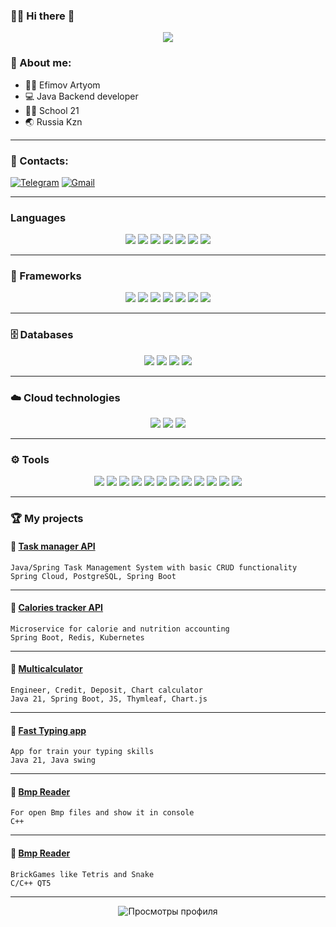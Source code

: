
### 👨‍💻 Hi there 🙋

<p align="center">
<img src="https://media.giphy.com/media/SuZY20qLNE3Hq/giphy.gif?cid=ecf05e477yigsk62tyxo9hg3geu7xi83tetux4a42vi7zme6&ep=v1_stickers_search&rid=giphy.gif&ct=s">
</p>

###  🏃 About me:
- 👨‍💻 Efimov Artyom
- 💻 Java Backend developer
- 👨‍🎓 School 21
- 🌏 Russia Kzn
---
### 📌 Contacts:

[![Telegram](https://img.shields.io/badge/Telegram-26A5E4?style=for-the-badge&logo=telegram&logoColor=white)](https://t.me/belkamydog)
[![Gmail](https://img.shields.io/badge/Gmail-D14836?style=for-the-badge&logo=gmail&logoColor=white)](mailto:belkamydog22@gmail.com)

---

### Languages
<p align="center">
    <img src="https://img.shields.io/badge/Java-ED8B00?style=for-the-badge&logo=openjdk&logoColor=white">
    <img src="https://img.shields.io/badge/C-00599C?style=for-the-badge&logo=c&logoColor=white">
    <img src="    https://img.shields.io/badge/C%2B%2B-00599C?style=for-the-badge&logo=c%2B%2B&logoColor=white">
    <img src="https://img.shields.io/badge/Python-14354C?style=for-the-badge&logo=python&logoColor=white">
    <img src="https://img.shields.io/badge/CSS-239120?&style=for-the-badge&logo=css3&logoColor=white">
    <img src="https://img.shields.io/badge/HTML-239120?style=for-the-badge&logo=html5&logoColor=white">
    <img src="Shell Scripting](https://img.shields.io/badge/Shell_Scripting-4EAA25?style=for-the-badge&logo=gnu-bash&logoColor=white">
</p>

---

### 🔧 Frameworks
<p align="center">
  <img src="https://img.shields.io/badge/Spring-6DB33F?style=for-the-badge&logo=spring&logoColor=white">
  <img src="https://img.shields.io/badge/Spring_Boot-6DB33F?style=for-the-badge&logo=spring-boot&logoColor=white">
  <img src="https://img.shields.io/badge/Spring_Security-6DB33F?style=for-the-badge&logo=spring-security&logoColor=white">
  <img src="https://img.shields.io/badge/Qt5-41CD52?style=for-the-badge&logo=qt&logoColor=white">
  <img src="https://img.shields.io/badge/Apache_Kafka-231F20?style=for-the-badge&logo=apache-kafka&logoColor=white">
  <img src="https://img.shields.io/badge/Thymeleaf-005F0F?style=for-the-badge&logo=thymeleaf&logoColor=white">
  <img src="https://img.shields.io/badge/OpenGL-5586A4?style=for-the-badge&logo=opengl&logoColor=white">
</p>

---

### 🗄 Databases
<p align="center">
  <img src="https://img.shields.io/badge/PostgreSQL-316192?style=for-the-badge&logo=postgresql&logoColor=white">
  <img src="https://img.shields.io/badge/MongoDB-47A248?style=for-the-badge&logo=mongodb&logoColor=white">
  <img src="https://img.shields.io/badge/Redis-DC382D?style=for-the-badge&logo=redis&logoColor=white">
  <img src="https://img.shields.io/badge/H2_Database-0078D4?style=for-the-badge&logo=h2&logoColor=white">
</p>

---

### ☁️ Cloud technologies
<p align="center">
  <img src="https://img.shields.io/badge/Docker-2496ED?style=for-the-badge&logo=docker&logoColor=white">
  <img src="https://img.shields.io/badge/Kubernetes-326CE5?style=for-the-badge&logo=kubernetes&logoColor=white">
  <img src="https://img.shields.io/badge/Spring_Cloud-6DB33F?style=for-the-badge&logo=spring&logoColor=white">
</p>

---

### ⚙️ Tools
<p align="center">
    <img src="https://img.shields.io/badge/Git-F05032?style=for-the-badge&logo=git&logoColor=white">
    <img src="https://img.shields.io/badge/Gradle-02303A?style=for-the-badge&logo=gradle&logoColor=white">
    <img src="https://img.shields.io/badge/IntelliJ_IDEA-000000?style=for-the-badge&logo=intellij-idea&logoColor=white">
    <img src="https://img.shields.io/badge/Linux-FCC624?style=for-the-badge&logo=linux&logoColor=black">
    <img src="https://img.shields.io/badge/mac%20os-000000?style=for-the-badge&logo=apple&logoColor=white">
    <img src="https://img.shields.io/badge/Visual_Studio_Code-0078D4?style=for-the-badge&logo=visual%20studio%20code&logoColor=white">
    <img src="    https://img.shields.io/badge/GNU%20Bash-4EAA25?style=for-the-badge&logo=GNU%20Bash&logoColor=white">
    <img src="https://img.shields.io/badge/Maven-C71A36?style=for-the-badge&logo=apache-maven&logoColor=white">
    <img src="https://img.shields.io/badge/GitLab-FCA121?style=for-the-badge&logo=gitlab&logoColor=white">
    <img src="https://img.shields.io/badge/Postman-FF6C37?style=for-the-badge&logo=postman&logoColor=white">
    <img src="https://img.shields.io/badge/Docker-2496ED?style=for-the-badge&logo=docker&logoColor=white">
    <img src="https://img.shields.io/badge/Make-003366?style=for-the-badge&logo=cmake&logoColor=white">
</p>

---

### 🏆 My projects

#### 🔗 [Task manager API](https://github.com/belkamydog/Task-Manager-Api)
    Java/Spring Task Management System with basic CRUD functionality 
    Spring Cloud, PostgreSQL, Spring Boot
---
#### 🔗 [Calories tracker API](https://github.com/belkamydog/Calories-Tracker-API)  
    Microservice for calorie and nutrition accounting  
    Spring Boot, Redis, Kubernetes
---
#### 🔗 [Multicalculator](https://github.com/belkamydog/MultiCalculator)  
    Engineer, Credit, Deposit, Chart calculator  
    Java 21, Spring Boot, JS, Thymleaf, Chart.js
---

#### 🔗 [Fast Typing app](https://github.com/belkamydog/FastTypingApp)  
    App for train your typing skills  
    Java 21, Java swing
---
#### 🔗 [Bmp Reader](https://github.com/belkamydog/bmpReader)  
    For open Bmp files and show it in console  
    C++
---
#### 🔗 [Bmp Reader](https://github.com/belkamydog/BrickGames)  
    BrickGames like Tetris and Snake
    C/C++ QT5
---

<div align="center">
  <img src="https://komarev.com/ghpvc/?username=belkamydog&style=flat-square&color=blue" alt="Просмотры профиля"/>
</div>
 

